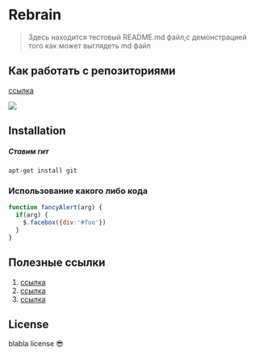 # Rebrain

> Здесь находится тестовый README.md файл,с демонстрацией того как может выглядеть md файл







## Как работать с репозиториями

[ссылка](https://about.gitlab.com/images/press/git-cheat-sheet.pdf)

![](https://cdn.hashnode.com/res/hashnode/image/upload/v1616023137045/fotEYJDfr.png?auto=compress)











## Installation

##### Ставим гит


```shell
apt-get install git
```






### Использование какого либо кода

```javascript
function fancyAlert(arg) {
  if(arg) {
    $.facebox({div:'#foo'})
  }
}
```








## Полезные ссылки

1. [ссылка ](https://ru.wikipedia.org/wiki/Git)
1. [ссылка](https://git-scm.com/)
1. [ссылка](https://docs.github.com/en/github/authenticating-to-github/connecting-to-github-with-ssh/generating-a-new-ssh-key-and-adding-it-to-the-ssh-agent)





## License

blabla license :sunglasses:
